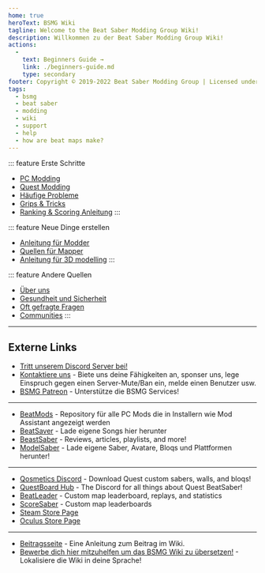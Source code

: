```yaml
---
home: true
heroText: BSMG Wiki
tagline: Welcome to the Beat Saber Modding Group Wiki!
description: Willkommen zu der Beat Saber Modding Group Wiki!
actions:
  - 
    text: Beginners Guide →
    link: ./beginners-guide.md
    type: secondary
footer: Copyright © 2019-2022 Beat Saber Modding Group | Licensed under CC BY-NC-SA 4.0
tags:
  - bsmg
  - beat saber
  - modding
  - wiki
  - support
  - help
  - how are beat maps make?
---
```


<!-- markdownlint-disable MD041 -->
<!-- markdownlint-disable MD033 -->
<div class='features'>

::: feature Erste Schritte
* [PC Modding](./pc-modding.md)
* [Quest Modding](./quest-modding.md)
* [Häufige Probleme](./support/)
* [Grips & Tricks](./grips-and-tricks.md)
* [Ranking & Scoring Anleitung](./ranking-guide.md)
:::

::: feature Neue Dinge erstellen

* [Anleitung für Modder](/de/modding/)
* [Quellen für Mapper](/de/mapping/)
* [Anleitung für 3D modelling](/de/models/)
:::

::: feature Andere Quellen

* [Über uns](/de/about/)
* [Gesundheit und Sicherheit](./health-and-safety.md)
* [Oft gefragte Fragen](/de/faq/)
* [Communities](/de/communities/)
:::

</div>

---

<h2 class='noborder'>Externe Links</h2>
<!-- markdownlint-enable MD033 -->

* [Tritt unserem Discord Server bei!](https://discord.gg/beatsabermods)
* [Kontaktiere uns](https://bsmg.dev/contact) - Biete uns deine Fähigkeiten an, sponser uns, lege Einspruch gegen einen Server-Mute/Ban ein, melde einen Benutzer usw.
* [BSMG Patreon](https://www.patreon.com/beatsabermods) - Unterstütze die BSMG Services!

---

* [BeatMods](https://beatmods.com) - Repository für alle PC Mods die in Installern wie Mod Assistant angezeigt werden
* [BeatSaver](https://beatsaver.com/) - Lade eigene Songs hier herunter
* [BeastSaber](https://bsaber.com/) - Reviews, articles, playlists, and more!
* [ModelSaber](https://modelsaber.com/) - Lade eigene Saber, Avatare, Bloqs und Plattformen herunter!

---

* [Qosmetics Discord](https://discord.gg/qosmetics) - Download Quest custom sabers, walls, and bloqs!
* [QuestBoard Hub](https://discord.gg/d6DyW9v) - The Discord for all things about Quest BeatSaber!
* [BeatLeader](https://www.beatleader.xyz/) - Custom map leaderboard, replays, and statistics
* [ScoreSaber](https://scoresaber.com/) - Custom map leaderboards
* [Steam Store Page](https://store.steampowered.com/app/620980/Beat_Saber/)
* [Oculus Store Page](https://www.oculus.com/experiences/rift/1304877726278670/)

---

* [Beitragsseite](https://docs.google.com/document/d/1r6IP6l3uo8rc__GxfLkpaToxheeXotdYaKEj3oWB2js/edit?usp=sharing) - Eine Anleitung zum Beitrag im Wiki.
* [Bewerbe dich hier mitzuhelfen um das BSMG Wiki zu übersetzen!](https://forms.gle/e3BqA3poMjESARe76) - Lokalisiere die Wiki in deine Sprache!
